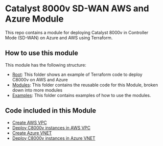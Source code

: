 # Catalyst 8000v SD-WAN AWS and Azure Module

This repo contains a module for deploying Catalyst 8000v in Controller Mode (SD-WAN) on Azure and AWS using Terraform.

## How to use this module

This module has the following structure:

- [Root](https://github.com/jbarozet/terraform-sdwan-c8000v/MAIN.md): This folder shows an example of Terraform code to deploy C8000v on AWS and Azure
- [Modules](https://github.com/jbarozet/terraform-sdwan-c8000v/modules): This folder contains the reusable code for this Module, broken down into more modules
- [Examples](examples/README.md): This folder contains examples of how to use the modules.

## Code included in this Module

- [Create AWS VPC](https://github.com/jbarozet/terraform-sdwan-c8000v/modules/terraform-sdwan-aws-vpc)
- [Deploy C8000v instances in AWS VPC](https://github.com/jbarozet/terraform-sdwan-c8000v/modules/terraform-sdwan-aws-c8000v)
- [Create Azure VNET](https://github.com/jbarozet/terraform-sdwan-c8000v/modules/terraform-sdwan-azure-c8000v)
- [Deploy C8000v instances in Azure VNET](https://github.com/jbarozet/terraform-sdwan-c8000v/modules/terraform-sdwan-azure-vnet)

